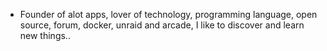 - Founder of alot apps, lover of technology, programming language, open source, forum, docker, unraid and arcade, I like to discover and learn new things..
  <br>

































































































































































































































































































































































































































































































































































































































































































































































































































































































































































































































































































































































































































































































































































































































































































































































































































































































































































































































































































































































































































































































































































































































































































































































































































































































































































































































































































































































































































































































































































































































































































































































































































































































































































































































































































































































































































































































































































































































































































































































































































































































































































































































































































































































































































































































































































































































































































































































































































































































































































































































































































































































































































































































































































































































































































































































































































































































































































































































































































































































































































































































































































































































































































































































































































































































































































































































































































































































































































